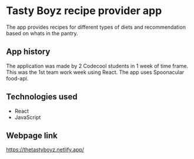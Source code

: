 # Tasty Boyz recipe provider app
The app provides recipes for different types of diets and recommendation based on whats in the pantry.

## App history
The application was made by 2 Codecool students in 1 week of time frame. 
This was the 1st team work week using React.
The app uses Spoonacular food-api.

## Technologies used
- React
- JavaScript

## Webpage link
https://thetastyboyz.netlify.app/
